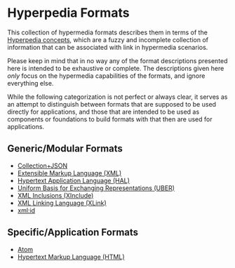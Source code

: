 # Hyperpedia Formats

This collection of hypermedia formats describes them in terms of the [Hyperpedia concepts](concepts.md), which are a fuzzy and incomplete collection of information that can be associated with link in hypermedia scenarios.

Please keep in mind that in no way any of the format descriptions presented here is intended to be exhaustive or complete. The descriptions given here _only_ focus on the hypermedia capabilities of the formats, and ignore everything else.

While the following categorization is not perfect or always clear, it serves as an attempt to distinguish between formats that are supposed to be used directly for applications, and those that are intended to be used as components or foundations to build formats with that then are used for applications.


## Generic/Modular Formats

* [Collection+JSON](formats/Collection+JSON.md)
* [Extensible Markup Language (XML)](formats/XML.md)
* [Hypertext Application Language (HAL)](formats/HAL.md)
* [Uniform Basis for Exchanging Representations (UBER)](formats/UBER.md)
* [XML Inclusions (XInclude)](formats/XInclude.md)
* [XML Linking Language (XLink)](formats/XLink.md)
* [xml:id](formats/xmlid.md)


## Specific/Application Formats

* [Atom](formats/Atom.md)
* [Hypertext Markup Language (HTML)](formats/HTML.md)